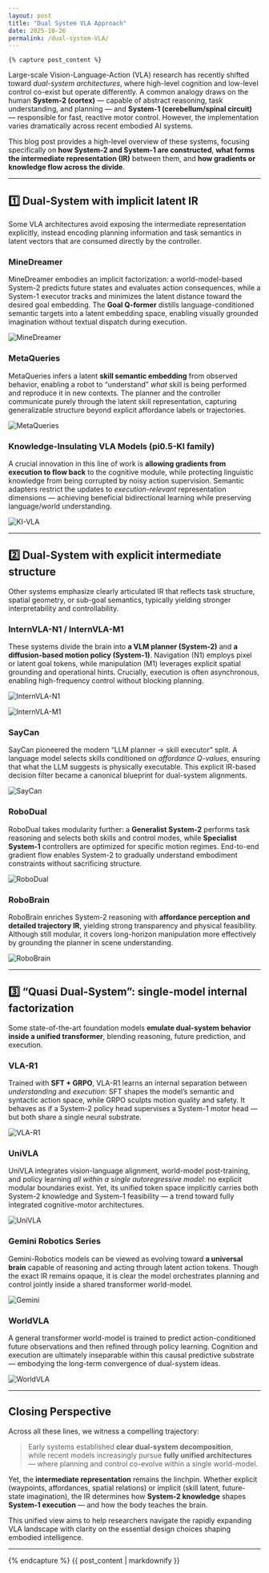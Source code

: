 ```yaml
---
layout: post
title: "Dual System VLA Approach"
date: 2025-10-26
permalink: /dual-system-VLA/
---
```


<style>
  /* ----------- 页面总体样式 ----------- */
  .post-wrapper {
    display: flex;
    flex-direction: row;
    justify-content: center;
    gap: 40px;
    max-width: 1200px;
    margin: 0 auto;
    padding: 2rem 1rem;
  }

  .post-main {
    flex: 3;
    max-width: 800px;
  }

  .post-toc {
    flex: 1;
    position: sticky;
    top: 120px;
    align-self: flex-start;
    background: var(--card);
    border-radius: 10px;
    padding: 1rem 1.2rem;
    box-shadow: 0 2px 10px rgba(0,0,0,0.05);
    height: fit-content;
  }

  .post-toc h3 {
    font-size: 1rem;
    margin-bottom: 0.8rem;
    border-bottom: 1px solid #ddd;
    padding-bottom: 0.3rem;
  }

  .post-toc ul {
    list-style: none;
    padding-left: 0;
    margin: 0;
  }

  .post-toc li {
    margin-bottom: 0.4rem;
  }

  .post-toc a {
    color: var(--subtext);
    text-decoration: none;
    font-size: 0.9rem;
  }

  .post-toc a:hover {
    color: #007acc;
  }

  /* ----------- 标题区与摘要 ----------- */
  .post-header {
    text-align: center;
    margin-bottom: 1.5rem;
  }

  .post-header h1 {
    font-size: 1.75rem;
    font-weight: 700;
    margin-bottom: 0.5rem;
  }

  .post-header .meta {
    color: #777;
    font-size: 0.85rem;
  }

  .abstract-box {
    background: var(--card);
    border-left: 4px solid #007acc;
    border-radius: 6px;
    padding: 1.2rem 1.5rem;
    margin: 1.5rem 0 2rem 0;
    font-size: 0.95rem;
    color: var(--subtext);
    box-shadow: 0 2px 6px rgba(0,0,0,.05);
  }

  /* ----------- 正文部分 ----------- */
  .post-content {
    font-size: 0.97rem;
    line-height: 1.7;
    color: var(--text);
  }

  .post-content h2 {
    margin-top: 2rem;
    margin-bottom: 1rem;
    font-size: 1.2rem;
    border-left: 3px solid #007acc;
    padding-left: 10px;
  }

  .post-content img {
    display: block;
    margin: 1.2rem auto;
    max-width: 100%;
    border-radius: 6px;
    box-shadow: 0 1px 8px rgba(0,0,0,.08);
  }

  .post-content blockquote {
    border-left: 3px solid #007acc;
    padding-left: 1rem;
    color: #555;
    font-style: italic;
    margin: 1.2rem 0;
  }

  .post-content code {
    background: #f3f3f3;
    padding: 2px 5px;
    border-radius: 4px;
    font-family: monospace;
    font-size: 0.9rem;
  }

  /* ----------- 表格 ----------- */
  .post-content table {
    border-collapse: collapse;
    width: 100%;
    margin: 1.5rem 0;
    font-size: 0.9rem;
  }

  .post-content th, .post-content td {
    border: 1px solid #ddd;
    padding: 8px 10px;
  }

  .post-content th {
    background-color: #f0f0f0;
    font-weight: 600;
  }

  .post-content tr:nth-child(even) {
    background-color: #fafafa;
  }

  .post-content tr:hover {
    background-color: #f5f5f5;
  }

  /* ----------- 页脚 ----------- */
  .post-footer {
    margin-top: 3rem;
    text-align: center;
    font-size: 0.85rem;
    color: #999;
  }

  /* 夜间模式兼容 */
  body.dark-mode .post-toc { background: #2a2a2a; }
  body.dark-mode .post-toc a { color: #ccc; }
  body.dark-mode .abstract-box { background: #2b2b2b; color: #ccc; }
  body.dark-mode .post-content th { background: #333; color: #ddd; }
</style>

<!-- 在这里插入markdownify开关 -->
    {% capture post_content %}

<!-- 这里开始markdown正文。 -->

Large-scale Vision-Language-Action (VLA) research has recently shifted toward *dual-system architectures*, where high-level cognition and low-level control co-exist but operate differently. A common analogy draws on the human **System-2 (cortex)** — capable of abstract reasoning, task understanding, and planning — and **System-1 (cerebellum/spinal circuit)** — responsible for fast, reactive motor control. However, the implementation varies dramatically across recent embodied AI systems.  

This blog post provides a high-level overview of these systems, focusing specifically on **how System-2 and System-1 are constructed**, **what forms the intermediate representation (IR)** between them, and **how gradients or knowledge flow across the divide**.

---

## 1️⃣ Dual-System with **implicit latent IR**
Some VLA architectures avoid exposing the intermediate representation explicitly, instead encoding planning information and task semantics in latent vectors that are consumed directly by the controller. 

### MineDreamer
MineDreamer embodies an implicit factorization: a world-model-based System-2 predicts future states and evaluates action consequences, while a System-1 executor tracks and minimizes the latent distance toward the desired goal embedding. The **Goal Q-former** distills language-conditioned semantic targets into a latent embedding space, enabling visually grounded imagination without textual dispatch during execution.

![MineDreamer](.{.{site.baseurl}.}/assets/img/dual-system-vla/MineDreamer.png)

### MetaQueries
MetaQueries infers a latent **skill semantic embedding** from observed behavior, enabling a robot to “understand” *what* skill is being performed and reproduce it in new contexts. The planner and the controller communicate purely through the latent skill representation, capturing generalizable structure beyond explicit affordance labels or trajectories.

![MetaQueries](.{.{site.baseurl}.}/assets/img/dual-system-vla/MetaQueries.png)

### Knowledge-Insulating VLA Models (pi0.5-KI family)
A crucial innovation in this line of work is **allowing gradients from execution to flow back** to the cognitive module, while protecting linguistic knowledge from being corrupted by noisy action supervision. Semantic adapters restrict the updates to *execution-relevant* representation dimensions — achieving beneficial bidirectional learning while preserving language/world understanding.

![KI-VLA](.{.{site.baseurl}.}/assets/img/dual-system-vla/KI-VLA.png)

---

## 2️⃣ Dual-System with **explicit intermediate structure**
Other systems emphasize clearly articulated IR that reflects task structure, spatial geometry, or sub-goal semantics, typically yielding stronger interpretability and controllability.

### InternVLA-N1 / InternVLA-M1
These systems divide the brain into **a VLM planner (System-2)** and **a diffusion-based motion policy (System-1)**. Navigation (N1) employs pixel or latent goal tokens, while manipulation (M1) leverages explicit spatial grounding and operational hints. Crucially, execution is often asynchronous, enabling high-frequency control without blocking planning.

![InternVLA-N1](.{.{site.baseurl}.}/assets/img/dual-system-vla/InternVLA-N1.png)

![InternVLA-M1](.{.{site.baseurl}.}/assets/img/dual-system-vla/InternVLA-M1.png)

### SayCan
SayCan pioneered the modern “LLM planner → skill executor” split. A language model selects skills conditioned on *affordance Q-values*, ensuring that what the LLM suggests is physically executable. This explicit IR-based decision filter became a canonical blueprint for dual-system alignments.

![SayCan](.{.{site.baseurl}.}/assets/img/dual-system-vla/SayCan.png)

### RoboDual
RoboDual takes modularity further: a **Generalist System-2** performs task reasoning and selects both skills and control modes, while **Specialist System-1** controllers are optimized for specific motion regimes. End-to-end gradient flow enables System-2 to gradually understand embodiment constraints without sacrificing structure.

![RoboDual](.{.{site.baseurl}.}/assets/img/dual-system-vla/RoboDual.png)

### RoboBrain
RoboBrain enriches System-2 reasoning with **affordance perception and detailed trajectory IR**, yielding strong transparency and physical feasibility. Although still modular, it covers long-horizon manipulation more effectively by grounding the planner in scene understanding.

![RoboBrain](.{.{site.baseurl}.}/assets/img/dual-system-vla/RoboBrain.png)

---

## 3️⃣ “Quasi Dual-System”: single-model **internal factorization**
Some state-of-the-art foundation models **emulate dual-system behavior inside a unified transformer**, blending reasoning, future prediction, and execution.

### VLA-R1
Trained with **SFT + GRPO**, VLA-R1 learns an internal separation between *understanding* and *execution*: SFT shapes the model’s semantic and syntactic action space, while GRPO sculpts motion quality and safety. It behaves as if a System-2 policy head supervises a System-1 motor head — but both share a single neural substrate.

![VLA-R1](.{.{site.baseurl}.}/assets/img/dual-system-vla/VLA-R1.png)

### UniVLA
UniVLA integrates vision-language alignment, world-model post-training, and policy learning *all within a single autoregressive model*: no explicit modular boundaries exist. Yet, its unified token space implicitly carries both System-2 knowledge and System-1 feasibility — a trend toward fully integrated cognitive-motor architectures.

![UniVLA]({{site.baseurl}}/assets/img/dual-system-vla/UniVLA.png)

### Gemini Robotics Series
Gemini-Robotics models can be viewed as evolving toward **a universal brain** capable of reasoning and acting through latent action tokens. Though the exact IR remains opaque, it is clear the model orchestrates planning and control jointly inside a shared transformer world-model.

![Gemini](.{.{site.baseurl}.}/assets/img/dual-system-vla/Gemini.png)

### WorldVLA
A general transformer world-model is trained to predict action-conditioned future observations and then refined through policy learning. Cognition and execution are ultimately inseparable within this causal predictive substrate — embodying the long-term convergence of dual-system ideas.

![WorldVLA](.{.{site.baseurl}.}/assets/img/dual-system-vla/WorldVLA.png)

---

## Closing Perspective
Across all these lines, we witness a compelling trajectory:

> Early systems established **clear dual-system decomposition**,  
> while recent models increasingly pursue **fully unified architectures**  
> — where planning and control co-evolve within a single world-model.

Yet, the **intermediate representation** remains the linchpin. Whether explicit (waypoints, affordances, spatial relations) or implicit (skill latent, future-state imagination), the IR determines how **System-2 knowledge** shapes **System-1 execution** — and how the body teaches the brain.

This unified view aims to help researchers navigate the rapidly expanding VLA landscape with clarity on the essential design choices shaping embodied intelligence.

---

<!-- 正文到这里结束。 -->
  {% endcapture %}
  {{ post_content | markdownify }}

<!-- 上面这一行强制让 Markdown 在 HTML 中被解析。 -->

<script>
</script>

